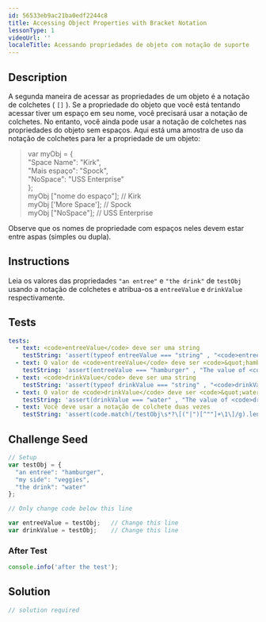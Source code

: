 ```yaml
---
id: 56533eb9ac21ba0edf2244c8
title: Accessing Object Properties with Bracket Notation
lessonType: 1
videoUrl: ''
localeTitle: Acessando propriedades de objeto com notação de suporte
---
```


## Description
<section id="description"> A segunda maneira de acessar as propriedades de um objeto é a notação de colchetes ( <code>[]</code> ). Se a propriedade do objeto que você está tentando acessar tiver um espaço em seu nome, você precisará usar a notação de colchetes. No entanto, você ainda pode usar a notação de colchetes nas propriedades do objeto sem espaços. Aqui está uma amostra de uso da notação de colchetes para ler a propriedade de um objeto: <blockquote> var myObj = { <br> &quot;Space Name&quot;: &quot;Kirk&quot;, <br> &quot;Mais espaço&quot;: &quot;Spock&quot;, <br> &quot;NoSpace&quot;: &quot;USS Enterprise&quot; <br> }; <br> myObj [&quot;nome do espaço&quot;]; // Kirk <br> myObj [&#39;More Space&#39;]; // Spock <br> myObj [&quot;NoSpace&quot;]; // USS Enterprise </blockquote> Observe que os nomes de propriedade com espaços neles devem estar entre aspas (simples ou dupla). </section>

## Instructions
<section id="instructions"> Leia os valores das propriedades <code>&quot;an entree&quot;</code> e <code>&quot;the drink&quot;</code> de <code>testObj</code> usando a notação de colchetes e atribua-os a <code>entreeValue</code> e <code>drinkValue</code> respectivamente. </section>

## Tests
<section id='tests'>

```yml
tests:
  - text: <code>entreeValue</code> deve ser uma string
    testString: 'assert(typeof entreeValue === "string" , "<code>entreeValue</code> should be a string");'
  - text: O valor de <code>entreeValue</code> deve ser <code>&quot;hamburger&quot;</code>
    testString: 'assert(entreeValue === "hamburger" , "The value of <code>entreeValue</code> should be <code>"hamburger"</code>");'
  - text: <code>drinkValue</code> deve ser uma string
    testString: 'assert(typeof drinkValue === "string" , "<code>drinkValue</code> should be a string");'
  - text: O valor de <code>drinkValue</code> deve ser <code>&quot;water&quot;</code>
    testString: 'assert(drinkValue === "water" , "The value of <code>drinkValue</code> should be <code>"water"</code>");'
  - text: Você deve usar a notação de colchete duas vezes
    testString: 'assert(code.match(/testObj\s*?\[("|")[^""]+\1\]/g).length > 1, "You should use bracket notation twice");'

```

</section>

## Challenge Seed
<section id='challengeSeed'>

<div id='js-seed'>

```js
// Setup
var testObj = {
  "an entree": "hamburger",
  "my side": "veggies",
  "the drink": "water"
};

// Only change code below this line

var entreeValue = testObj;   // Change this line
var drinkValue = testObj;    // Change this line

```

</div>


### After Test
<div id='js-teardown'>

```js
console.info('after the test');
```

</div>

</section>

## Solution
<section id='solution'>

```js
// solution required
```
</section>
